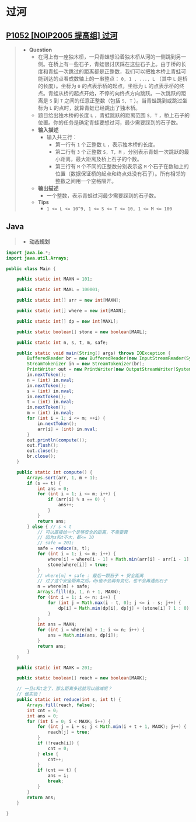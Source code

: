 # 过河

## [P1052 [NOIP2005 提高组] 过河](https://www.luogu.com.cn/problem/P1052)

> - **Question**
>   - 在河上有一座独木桥，一只青蛙想沿着独木桥从河的一侧跳到另一侧。在桥上有一些石子，青蛙很讨厌踩在这些石子上。由于桥的长度和青蛙一次跳过的距离都是正整数，我们可以把独木桥上青蛙可能到达的点看成数轴上的一串整点： `0, 1 , ..., L` （其中 `L` 是桥的长度）。坐标为 `0` 的点表示桥的起点，坐标为 `L` 的点表示桥的终点。青蛙从桥的起点开始，不停的向终点方向跳跃。一次跳跃的距离是 `S` 到 `T` 之间的任意正整数（包括 `S, T` ）。当青蛙跳到或跳过坐标为 `L` 的点时，就算青蛙已经跳出了独木桥。
>   - 题目给出独木桥的长度 `L` ，青蛙跳跃的距离范围 `S, T` ，桥上石子的位置。你的任务是确定青蛙要想过河，最少需要踩到的石子数。
>   - **输入描述**
>     - 输入共三行：
>       - 第一行有 `1` 个正整数 `L` ，表示独木桥的长度。
>       - 第二行有 `3` 个正整数 `S, T, M` ，分别表示青蛙一次跳跃的最小距离，最大距离及桥上石子的个数。
>       - 第三行有 `M` 个不同的正整数分别表示这 `M` 个石子在数轴上的位置（数据保证桥的起点和终点处没有石子）。所有相邻的整数之间用一个空格隔开。
>   - **输出描述**
>     - 一个整数，表示青蛙过河最少需要踩到的石子数。
>   - **Tips**
>     - `1 <= L <= 10^9, 1 <= S <= T <= 10, 1 <= M <= 100`

## Java

> - **动态规划**

```java
import java.io.*;
import java.util.Arrays;

public class Main {

    public static int MAXN = 101;

    public static int MAXL = 100001;

    public static int[] arr = new int[MAXN];

    public static int[] where = new int[MAXN];

    public static int[] dp = new int[MAXL];

    public static boolean[] stone = new boolean[MAXL];

    public static int n, s, t, m, safe;

    public static void main(String[] args) throws IOException {
        BufferedReader br = new BufferedReader(new InputStreamReader(System.in));
        StreamTokenizer in = new StreamTokenizer(br);
        PrintWriter out = new PrintWriter(new OutputStreamWriter(System.out));
        in.nextToken();
        n = (int) in.nval;
        in.nextToken();
        s = (int) in.nval;
        in.nextToken();
        t = (int) in.nval;
        in.nextToken();
        m = (int) in.nval;
        for (int i = 1; i <= m; ++i) {
            in.nextToken();
            arr[i] = (int) in.nval;
        }
        out.println(compute());
        out.flush();
        out.close();
        br.close();
    }

    public static int compute() {
        Arrays.sort(arr, 1, m + 1);
        if (s == t) {
            int ans = 0;
            for (int i = 1; i <= m; i++) {
                if (arr[i] % s == 0) {
                    ans++;
                }
            }
            return ans;
        } else { // s < t
            // 可以直接给一个足够安全的距离，不需要算
            // 因为s和t不大，都<= 10
            // safe = 201;
            safe = reduce(s, t);
            for (int i = 1; i <= m; i++) {
                where[i] = where[i - 1] + Math.min(arr[i] - arr[i - 1], safe);
                stone[where[i]] = true;
            }
            // where[m] + safe : 最后一颗石子 + 安全距离
            // 过了这个安全距离之后，dp值不会再有变化，也不会再遇到石子
            n = where[m] + safe;
            Arrays.fill(dp, 1, n + 1, MAXN);
            for (int i = 1; i <= n; i++) {
                for (int j = Math.max(i - t, 0); j <= i - s; j++) {
                    dp[i] = Math.min(dp[i], dp[j] + (stone[i] ? 1 : 0));
                }
            }
            int ans = MAXN;
            for (int i = where[m] + 1; i <= n; i++) {
                ans = Math.min(ans, dp[i]);
            }
            return ans;
        }
    }

    public static int MAXK = 201;

    public static boolean[] reach = new boolean[MAXK];

    // 一旦s和t定了，那么距离多远就可以缩减呢？
    // 做实验！
    public static int reduce(int s, int t) {
        Arrays.fill(reach, false);
        int cnt = 0;
        int ans = 0;
        for (int i = 0; i < MAXK; i++) {
            for (int j = i + s; j < Math.min(i + t + 1, MAXK); j++) {
                reach[j] = true;
            }
            if (!reach[i]) {
                cnt = 0;
            } else {
                cnt++;
            }
            if (cnt == t) {
                ans = i;
                break;
            }
        }
        return ans;
    }

}
```
